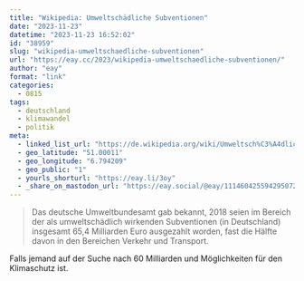 ```yaml
---
title: "Wikipedia: Umweltschädliche Subventionen"
date: "2023-11-23"
datetime: "2023-11-23 16:52:02"
id: "38959"
slug: "wikipedia-umweltschaedliche-subventionen"
url: "https://eay.cc/2023/wikipedia-umweltschaedliche-subventionen/"
author: "eay"
format: "link"
categories:
  - 0815
tags:
  - deutschland
  - klimawandel
  - politik
meta:
  - linked_list_url: "https://de.wikipedia.org/wiki/Umweltsch%C3%A4dliche_Subventionen"
  - geo_latitude: "51.00011"
  - geo_longitude: "6.794209"
  - geo_public: "1"
  - yourls_shorturl: "https://eay.li/3oy"
  - _share_on_mastodon_url: "https://eay.social/@eay/111460425594295072"
---
```


> Das deutsche Umweltbundesamt gab bekannt, 2018 seien im Bereich der als umweltschädlich wirkenden Subventionen (in Deutschland) insgesamt 65,4 Milliarden Euro ausgezahlt worden, fast die Hälfte davon in den Bereichen Verkehr und Transport.

Falls jemand auf der Suche nach 60 Milliarden und Möglichkeiten für den Klimaschutz ist.
